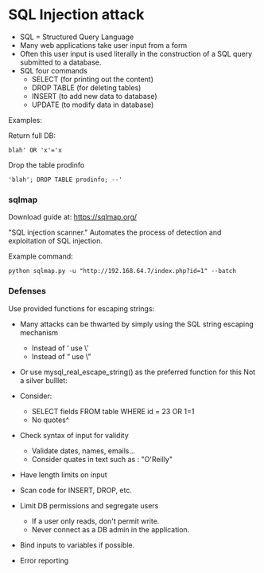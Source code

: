 # SQL Injection attack

- SQL = Structured Query Language
- Many web applications take user input from a form
- Often this user input is used literally in the construction
of a SQL query submitted to a database.
- SQL four commands
  - SELECT (for printing out the content)
  - DROP TABLE (for deleting tables)
  - INSERT (to add new data to database)
  - UPDATE (to modify data in database)

Examples:

Return full DB:
```
blah' OR 'x'='x
```

Drop the table prodinfo

```
'blah'; DROP TABLE prodinfo; --'
```

### sqlmap

Download guide at: https://sqlmap.org/

"SQL injection scanner." Automates the process of detection and exploitation of SQL injection. 

Example command:

```
python sqlmap.py -u "http://192.168.64.7/index.php?id=1" --batch

```



### Defenses

Use provided functions for escaping strings:
- Many attacks can be thwarted by simply using the SQL string escaping mechanism
  - Instead of ‘ use \’
  - Instead of “ use \”
- Or use mysql_real_escape_string() as the preferred function for this
Not a silver bulllet:
- Consider:
  - SELECT fields FROM table WHERE id = 23 OR 1=1
  - No quotes^

- Check syntax of input for validity
  - Validate dates, names, emails...
  - Consider quates in text such as : "O'Reilly"
- Have length limits on input
- Scan code for INSERT, DROP, etc. 
- Limit DB permissions and segregate users
  - If a user only reads, don't permit write. 
  - Never connect as a DB admin in the application. 
- Bind inputs to variables if possible. 
- Error reporting
